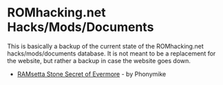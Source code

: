# ROMhacking.net Hacks/Mods/Documents

This is basically a backup of the current state of the ROMhacking.net hacks/mods/documents database. It is not meant to be a replacement for the website, but rather a backup in case the website goes down.

* [RAMsetta Stone Secret of Evermore](RAMsetta%20Stone%20Secret%20of%20Evermore/README.md) - by Phonymike
